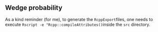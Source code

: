 ## Wedge probability

As a kind reminder (for me), to generate the `RcppExport`files, one needs to execute `Rscript -e "Rcpp::compileAttributes()`inside the `src` directory.
